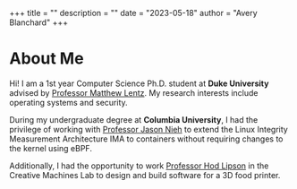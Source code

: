 +++
title = ""
description = ""
date = "2023-05-18"
author = "Avery Blanchard"
+++

# About Me
Hi! 
I am a 1st year Computer Science Ph.D. student at **Duke University** advised by [Professor Matthew Lentz](https://users.cs.duke.edu/~mlentz/). My research interests include operating systems and security.

During my undergraduate degree at **Columbia University**, I had the privilege of working with [Professor Jason Nieh](https://www.cs.columbia.edu/~nieh/) to extend the Linux Integrity Measurement Architecture IMA to containers without requiring changes to the kernel using eBPF. 

Additionally, I had the opportunity to work [Professor Hod Lipson](https://www.hodlipson.com/) in the Creative Machines Lab to design and build software for a 3D food printer.

